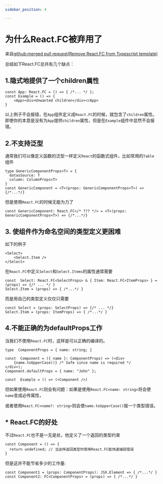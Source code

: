 ```yaml
---
sidebar_position: 4

---
```



# 为什么React.FC被弃用了

来自[github:merged pull request(Remove React.FC from Typescript template)](https://github.com/facebook/create-react-app/pull/8177)

总结如下React.FC总共有几个缺点：

## 1.隐式地提供了一个children属性

```tsx
const App: React.FC = () => { /*... */ };
const Example = () => {
	<App><div>Unwanted children</div></App>
}
```
以上例子不会报错，在`App`组件定义成`React.FC`的时候，就包含了`children`属性。即使你的本意是没有为`App`提供`children`属性，但是在`Example`组件中显然不会报错。

## 2.不支持泛型

通常我们可以像定义函数的泛型一样定义`React`的函数式组件，比如常用的`Table`组件
```tsx
type GenericComponentProps<T> = {
  datasSource: T
  column: ColumnProps<T>
}
const GenericComponent = <T>(props: GenericComponentProps<T>) => {/*...*/}
```

但是使用`React.FC`的时候无能为力了
```tsx
const GenericComponent: React.FC</* ??? */> = <T>(props: GenericComponentProps<T>) => {/*...*/}
```

## 3. 使组件作为命名空间的类型定义更困难

如下的例子
```tsx
<Select>
	<Select.Item />
</Select>
```

在`React.FC`中定义`Select`和`Select.Items`的属性通常需要
```tsx
const  Select: React.FC<SelectProps> & { Item: React.FC<ItemProps> } = (props) => {/* ... */ }
Select.Item = (props) => { /*...*/ }
```

而是用自己的类型定义仅仅只需要
```tsx
const Select = (props: SelectProps) => {/* ... */}
Select.Item = (props: ItemProps) => { /*...*/ }
```

## 4.不能正确的为defaultProps工作

当我们不使用`React.FC`时，这样是可以正确的编译的。
```tsx
type  ComponentProps = { name: string; }

const  Component = ({ name }: ComponentProps) => (<div>
	{name.toUpperCase()} /* Safe since name is required */
</div>);
Component.defaultProps = { name: "John" };

const  Example = () => (<Component />) 
```

但如果使用`React.FC`则会有问题：如果是使用`React.FC<name: string>`将会使`name`变成必传属性，

或者使用`React.FC<name?: string>`则会使`name.toUpperCase()`报一个类型错误。

## * React.FC的好处

不过`React.FC`也不是一无是处，他定义了一个返回的类型约束

```tsx
const Component = () => {
  return undefined; // 当这样返回类型时使用React.FC能快速捕捉错误
}
```

但是这并不能节省多少的工作量:
```tsx
const Component1 = (props: ComponentProps): JSX.Element => { /*...*/ }
const Component2: FC<ComponentProps> = (props) => { /*...*/ }
```